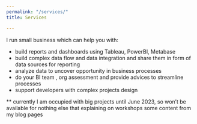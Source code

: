 ```yaml
---
permalink: "/services/"
title: Services

---
```

I run small business which can help you with:
* build reports and dashboards using Tableau, PowerBI, Metabase
* build complex data flow and data integration and share them in form of data sources for reporting
* analyze data to uncover opportunity in business processes 
* do your BI team , org assessment and provide advices to streamline processes
* support developers with complex projects design

** currently I am occupied with big projects until June 2023, so won’t be available for  nothing else that explaining on workshops  some content from my blog pages

